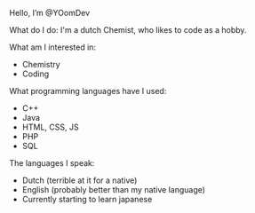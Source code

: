 Hello, I’m @YOomDev

What do I do:
I'm a dutch Chemist, who likes to code as a hobby.

What am I interested in:
 - Chemistry
 - Coding
 
 What programming languages have I used:
  - C++
  - Java
  - HTML, CSS, JS
  - PHP
  - SQL
  
  The languages I speak:
   - Dutch (terrible at it for a native)
   - English (probably better than my native language)
   - Currently starting to learn japanese
